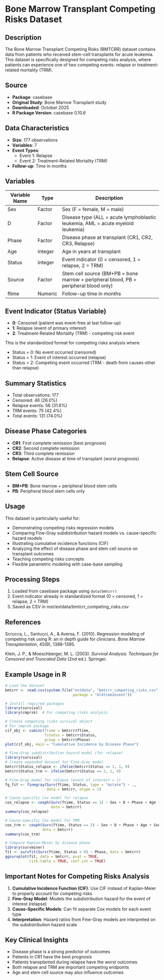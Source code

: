 # Bone Marrow Transplant Competing Risks Dataset

## Description

The Bone Marrow Transplant Competing Risks (BMTCRR) dataset contains data from patients who received stem-cell transplants for acute leukemia. This dataset is specifically designed for competing risks analysis, where patients can experience one of two competing events: relapse or treatment-related mortality (TRM).

## Source

- **Package**: casebase
- **Original Study**: Bone Marrow Transplant study
- **Downloaded**: October 2025
- **R Package Version**: casebase 0.10.6

## Data Characteristics

- **Size**: 177 observations
- **Variables**: 7
- **Event Types**:
  - Event 1: Relapse
  - Event 2: Treatment-Related Mortality (TRM)
- **Follow-up**: Time in months

## Variables

| Variable Name | Type    | Description                                          |
|--------------|---------|------------------------------------------------------|
| Sex          | Factor  | Sex (F = female, M = male)                           |
| D            | Factor  | Disease type (ALL = acute lymphoblastic leukemia, AML = acute myeloid leukemia) |
| Phase        | Factor  | Disease phase at transplant (CR1, CR2, CR3, Relapse) |
| Age          | Integer | Age in years at transplant                           |
| Status       | Integer | Event indicator (0 = censored, 1 = relapse, 2 = TRM) |
| Source       | Factor  | Stem cell source (BM+PB = bone marrow + peripheral blood, PB = peripheral blood only) |
| ftime        | Numeric | Follow-up time in months                             |

## Event Indicator (Status Variable)

- **0**: Censored (patient was event-free at last follow-up)
- **1**: Relapse (event of primary interest)
- **2**: Treatment-Related Mortality (TRM) - competing risk event

This is the standardized format for competing risks analysis where:
- Status = 0: No event occurred (censored)
- Status = 1: Event of interest occurred (relapse)
- Status = 2: Competing event occurred (TRM - death from causes other than relapse)

## Summary Statistics

- Total observations: 177
- Censored: 46 (26.0%)
- Relapse events: 56 (31.6%)
- TRM events: 75 (42.4%)
- Total events: 131 (74.0%)

## Disease Phase Categories

- **CR1**: First complete remission (best prognosis)
- **CR2**: Second complete remission
- **CR3**: Third complete remission
- **Relapse**: Active disease at time of transplant (worst prognosis)

## Stem Cell Source

- **BM+PB**: Bone marrow + peripheral blood stem cells
- **PB**: Peripheral blood stem cells only

## Usage

This dataset is particularly useful for:
- Demonstrating competing risks regression models
- Comparing Fine-Gray subdistribution hazard models vs. cause-specific hazard models
- Illustrating cumulative incidence functions (CIF)
- Analyzing the effect of disease phase and stem cell source on transplant outcomes
- Teaching competing risks concepts
- Flexible parametric modeling with case-base sampling

## Processing Steps

1. Loaded from casebase package using `data(bmtcrr)`
2. Event indicator already in standardized format (0 = censored, 1 = relapse, 2 = TRM)
3. Saved as CSV in inst/extdata/bmtcrr_competing_risks.csv

## References

Scrucca, L., Santucci, A., & Aversa, F. (2010). Regression modeling of competing risk using R: an in depth guide for clinicians. *Bone Marrow Transplantation*, 45(9), 1388-1395.

Klein, J. P., & Moeschberger, M. L. (2003). *Survival Analysis: Techniques for Censored and Truncated Data* (2nd ed.). Springer.

## Example Usage in R

```r
# Load the dataset
bmtcrr <- read.csv(system.file("extdata", "bmtcrr_competing_risks.csv",
                               package = "ml4time2event"))

# Install required packages
library(survival)
library(cmprsk)  # For competing risks analysis

# Create competing risks survival object
# For cmprsk package
cif_obj <- cuminc(ftime = bmtcrr$ftime,
                  fstatus = bmtcrr$Status,
                  group = bmtcrr$Phase)
plot(cif_obj, main = "Cumulative Incidence by Disease Phase")

# Fine-Gray subdistribution hazard model (for relapse)
library(survival)
# Create expanded dataset for Fine-Gray model
bmtcrr$Status_relapse <- ifelse(bmtcrr$Status == 1, 1, 0)
bmtcrr$Status_trm <- ifelse(bmtcrr$Status == 2, 1, 0)

# Fine-Gray model for relapse (event of interest = 1)
fg_fit <- finegray(Surv(ftime, Status, type = "mstate") ~ .,
                   data = bmtcrr, etype = 1)

# Cause-specific Cox model for relapse
cox_relapse <- coxph(Surv(ftime, Status == 1) ~ Sex + D + Phase + Age + Source,
                     data = bmtcrr)
summary(cox_relapse)

# Cause-specific Cox model for TRM
cox_trm <- coxph(Surv(ftime, Status == 2) ~ Sex + D + Phase + Age + Source,
                 data = bmtcrr)
summary(cox_trm)

# Compare Kaplan-Meier by disease phase
library(survminer)
fit <- survfit(Surv(ftime, Status > 0) ~ Phase, data = bmtcrr)
ggsurvplot(fit, data = bmtcrr, pval = TRUE,
           risk.table = TRUE, conf.int = TRUE)
```

## Important Notes for Competing Risks Analysis

1. **Cumulative Incidence Function (CIF)**: Use CIF instead of Kaplan-Meier to properly account for competing risks
2. **Fine-Gray Model**: Models the subdistribution hazard for the event of interest (relapse)
3. **Cause-Specific Models**: Can fit separate Cox models for each event type
4. **Interpretation**: Hazard ratios from Fine-Gray models are interpreted on the subdistribution hazard scale

## Key Clinical Insights

- Disease phase is a strong predictor of outcomes
- Patients in CR1 have the best prognosis
- Patients transplanted during relapse have the worst outcomes
- Both relapse and TRM are important competing endpoints
- Age and stem cell source may also influence outcomes
